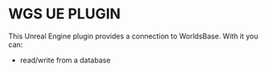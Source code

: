 # WGS UE PLUGIN
This Unreal Engine plugin provides a connection to WorldsBase. With it you can:
 - read/write from a database